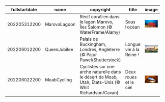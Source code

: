 |fullstartdate|name|copyright|title|image|
|--|--|--|--|--|
202205312200|MarovoLagoon|Récif corallien dans le lagon Marovo, Îles Salomon (© WaterFrame/Alamy)|Sous l’océan|![](/fr-FR/2022/06/202205312200MarovoLagoon.jpg)|
202206012200|QueenJubilee|Palais de Buckingham, Londres, Angleterre (© Pajor Pawel/Shutterstock)|Longue vie à la Reine !|![](/fr-FR/2022/06/202206012200QueenJubilee.jpg)|
202206022200|MoabCycling|Cyclistes sur une arche naturelle dans le désert de Moab, Utah, États-Unis (© Whit Richardson/Cavan)|Deux roues et le ciel|![](/fr-FR/2022/06/202206022200MoabCycling.jpg)|
